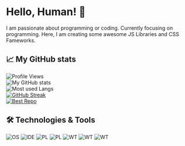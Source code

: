 # Hello, Human! :wave:

I am passionate about programming or coding. Currently focusing on programming. Here, I am creating some awesome JS Libraries and CSS Fameworks.

## :chart_with_upwards_trend: My GitHub stats
![Profile Views](https://komarev.com/ghpvc/?username=assassinaguilar&color=blue&style=plastic) <br />
![My GitHub stats](https://github-readme-stats.vercel.app/api?username=assassinaguilar&show_icons=true&theme=github_dark) <br />
![Most used Langs](https://github-readme-stats.vercel.app/api/top-langs/?username=assassinaguilar&layout=compact&theme=github_dark) <br />
[![GitHub Streak](https://github-readme-streak-stats.herokuapp.com?user=assassinaguilar&theme=dark&hide_border=false)](https://git.io/streak-stats) <br />
[![Best Repo](https://github-readme-stats.vercel.app/api/pin/?username=assassinaguilar&repo=Alertism&show_icons=true&theme=github_dark)](https://github.com/assassinaguilar/Alertism)

## :hammer_and_wrench: Technologies & Tools

![OS](https://img.shields.io/badge/OS-Windows-blue?style=plastic&logo=windows&logoWidth=20&logoColor=white)
![IDE](https://img.shields.io/badge/IDE-Visual%20Studio%20Code-blue?style=plastic&logo=visual-studio-code&logoWidth=20&logoColor=white)
![PL](https://img.shields.io/badge/Programming--Language-Python-blue?style=plastic&logo=python&logoWidth=20&logoColor=white)
![PL](https://img.shields.io/badge/Programming--Language-Kotlin-blue?style=plastic&logo=kotlin&logoWidth=20&logoColor=white)
![WT](https://img.shields.io/badge/Web--Technology-CSS3-blue?style=plastic&logo=css3&logoWidth=20&logoColor=white)
![WT](https://img.shields.io/badge/Web--Technology-HTML5-blue?style=plastic&logo=html5&logoWidth=20&logoColor=white)
![WT](https://img.shields.io/badge/Web--Technology-JavaScript-blue?style=plastic&logo=javascript&logoWidth=20&logoColor=white)
